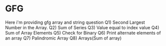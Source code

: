 # GFG
Here i'm providing gfg array and string question
Q1) Second Largest Number in the Array.
Q2) Sum of Series
Q3) Value equal to index value
Q4) Sum of Array Elements
Q5) Check for Binary
Q6) Print alternate elements of an array
Q7) Palindromic Array
Q8) Arrays(Sum of array)
